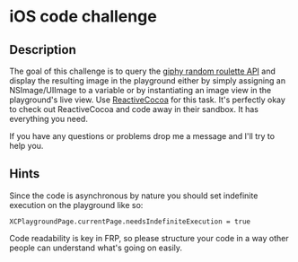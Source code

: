 # iOS code challenge

## Description
The goal of this challenge is to query the [giphy random roulette
API](https://github.com/Giphy/GiphyAPI#sticker-roulette-random-endpoint) and
display the resulting image in the playground either by simply assigning an
NSImage/UIImage to a variable or by instantiating an image view in the
playground's live view. Use
[ReactiveCocoa](https://github.com/ReactiveCocoa/ReactiveCocoa) for this task.
It's perfectly okay to check out ReactiveCocoa and code away in their sandbox.
It has everything you need.

If you have any questions or problems drop me a message and I'll try to help you.

## Hints
Since the code is asynchronous by nature you should set indefinite execution on
the playground like so:
```
XCPlaygroundPage.currentPage.needsIndefiniteExecution = true
```

Code readability is key in FRP, so please structure your code in a way other
people can understand what's going on easily.
